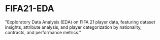# FIFA21-EDA
"Exploratory Data Analysis (EDA) on FIFA 21 player data, featuring dataset insights, attribute analysis, and player categorization by nationality, contracts, and performance metrics."
